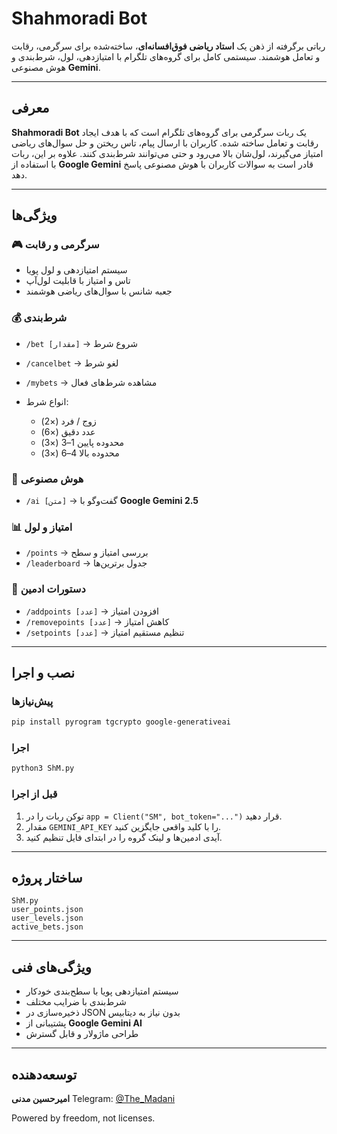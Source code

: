 # Shahmoradi Bot

رباتی برگرفته از ذهن یک **استاد ریاضی فوق‌افسانه‌ای**، ساخته‌شده برای سرگرمی، رقابت و تعامل هوشمند.
سیستمی کامل برای گروه‌های تلگرام با امتیازدهی، لول، شرط‌بندی و هوش مصنوعی **Gemini**.

---

## معرفی

**Shahmoradi Bot** یک ربات سرگرمی برای گروه‌های تلگرام است که با هدف ایجاد رقابت و تعامل ساخته شده.
کاربران با ارسال پیام، تاس ریختن و حل سوال‌های ریاضی امتیاز می‌گیرند، لول‌شان بالا می‌رود و حتی می‌توانند شرط‌بندی کنند.
علاوه بر این، ربات با استفاده از **Google Gemini** قادر است به سوالات کاربران با هوش مصنوعی پاسخ دهد.

---

## ویژگی‌ها

### 🎮 سرگرمی و رقابت

* سیستم امتیازدهی و لول پویا
* تاس و امتیاز با قابلیت لول‌آپ
* جعبه شانس با سوال‌های ریاضی هوشمند

### 💰 شرط‌بندی

* `/bet [مقدار]` → شروع شرط
* `/cancelbet` → لغو شرط
* `/mybets` → مشاهده شرط‌های فعال
* انواع شرط:

  * زوج / فرد (×2)
  * عدد دقیق (×6)
  * محدوده پایین 1–3 (×3)
  * محدوده بالا 4–6 (×3)

### 🤖 هوش مصنوعی

* `/ai [متن]` → گفت‌وگو با **Google Gemini 2.5**

### 📊 امتیاز و لول

* `/points` → بررسی امتیاز و سطح
* `/leaderboard` → جدول برترین‌ها

### 👑 دستورات ادمین

* `/addpoints [عدد]` → افزودن امتیاز
* `/removepoints [عدد]` → کاهش امتیاز
* `/setpoints [عدد]` → تنظیم مستقیم امتیاز

---

## نصب و اجرا

### پیش‌نیازها

```bash
pip install pyrogram tgcrypto google-generativeai
```

### اجرا

```bash
python3 ShM.py
```

### قبل از اجرا

1. توکن ربات را در `app = Client("SM", bot_token="...")` قرار دهید.
2. مقدار `GEMINI_API_KEY` را با کلید واقعی جایگزین کنید.
3. آیدی ادمین‌ها و لینک گروه را در ابتدای فایل تنظیم کنید.

---

## ساختار پروژه

```
ShM.py
user_points.json
user_levels.json
active_bets.json
```

---

## ویژگی‌های فنی

* سیستم امتیازدهی پویا با سطح‌بندی خودکار
* شرط‌بندی با ضرایب مختلف
* ذخیره‌سازی در JSON بدون نیاز به دیتابیس
* پشتیبانی از **Google Gemini AI**
* طراحی ماژولار و قابل گسترش

---

## توسعه‌دهنده

**امیرحسین مدنی**
Telegram: [@The_Madani](https://t.me/The_Madani)

Powered by freedom, not licenses.
